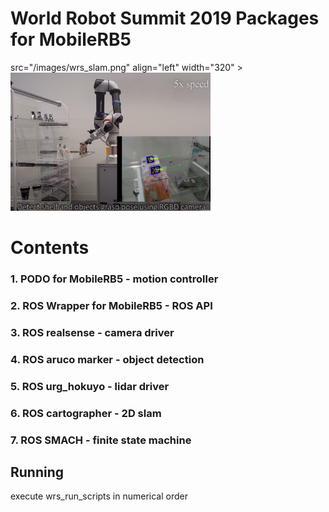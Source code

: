 # World Robot Summit 2019 Packages for MobileRB5

src="/images/wrs_slam.png" align="left" width="320" ></a>
<a alt="indoor navigation" href="https://www.youtube.com/watch?v=6xdlTAI88cQ"><img src="/images/marker_Wrs.png" width="320" ></a>



# Contents
### 1. PODO for MobileRB5 - motion controller
### 2. ROS Wrapper for MobileRB5 - ROS API
### 3. ROS realsense - camera driver
### 4. ROS aruco marker - object detection
### 5. ROS urg_hokuyo - lidar driver
### 6. ROS cartographer - 2D slam
### 7. ROS SMACH - finite state machine

## Running

execute wrs_run_scripts in numerical order
